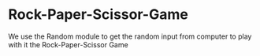 # Rock-Paper-Scissor-Game
We use the Random module to get the random input from computer to play with it the Rock-Paper-Scissor Game
